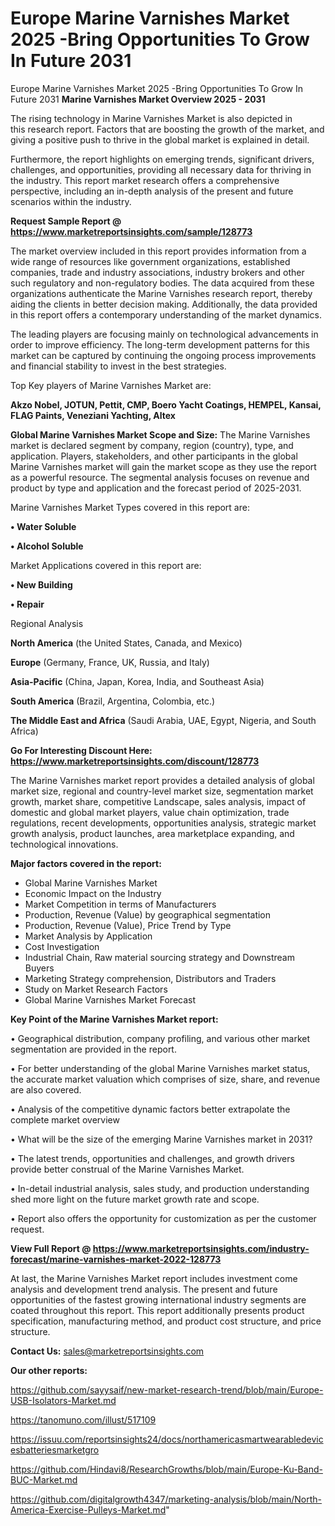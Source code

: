 # Europe Marine Varnishes Market 2025 -Bring Opportunities To Grow In Future 2031
Europe Marine Varnishes Market 2025 -Bring Opportunities To Grow In Future 2031
<Strong> Marine Varnishes Market Overview 2025 - 2031</strong>

The rising technology in Marine Varnishes Market is also depicted in this research report. Factors that are boosting the growth of the market, and giving a positive push to thrive in the global market is explained in detail.

Furthermore, the report highlights on emerging trends, significant drivers, challenges, and opportunities, providing all necessary data for thriving in the industry. This report market research offers a comprehensive perspective, including an in-depth analysis of the present and future scenarios within the industry.

<strong>Request Sample Report @ <a href=https://www.marketreportsinsights.com/sample/128773>https://www.marketreportsinsights.com/sample/128773</a></strong>

The market overview included in this report provides information from a wide range of resources like government organizations, established companies, trade and industry associations, industry brokers and other such regulatory and non-regulatory bodies. The data acquired from these organizations authenticate the Marine Varnishes research report, thereby aiding the clients in better decision making. Additionally, the data provided in this report offers a contemporary understanding of the market dynamics.

The leading players are focusing mainly on technological advancements in order to improve efficiency. The long-term development patterns for this market can be captured by continuing the ongoing process improvements and financial stability to invest in the best strategies.

Top Key players of Marine Varnishes Market are:

<strong>Akzo Nobel, JOTUN, Pettit, CMP, Boero Yacht Coatings, HEMPEL, Kansai, FLAG Paints, Veneziani Yachting, Altex</strong>

<strong><b>Global Marine Varnishes Market Scope and Size:</b></strong>
The Marine Varnishes market is declared segment by company, region (country), type, and application. Players, stakeholders, and other participants in the global Marine Varnishes market will gain the market scope as they use the report as a powerful resource. The segmental analysis focuses on revenue and product by type and application and the forecast period of 2025-2031.

Marine Varnishes Market Types covered in this report are:

<strong>• Water Soluble

• Alcohol Soluble</strong>

Market Applications covered in this report are:

<strong>• New Building

• Repair</strong> 

Regional Analysis

<strong>North America</strong> (the United States, Canada, and Mexico)

<strong>Europe</strong> (Germany, France, UK, Russia, and Italy)

<strong>Asia-Pacific</strong> (China, Japan, Korea, India, and Southeast Asia)

<strong>South America</strong> (Brazil, Argentina, Colombia, etc.)

<strong>The Middle East and Africa</strong> (Saudi Arabia, UAE, Egypt, Nigeria, and South Africa)

<strong>Go For Interesting Discount Here: <a href=https://www.marketreportsinsights.com/discount/128773>https://www.marketreportsinsights.com/discount/128773</a></strong>

The Marine Varnishes market report provides a detailed analysis of global market size, regional and country-level market size, segmentation market growth, market share, competitive Landscape, sales analysis, impact of domestic and global market players, value chain optimization, trade regulations, recent developments, opportunities analysis, strategic market growth analysis, product launches, area marketplace expanding, and technological innovations.

<strong><b>Major factors covered in the report:</b></strong>
<ul>
  <li>Global Marine Varnishes Market </li>
  <li>Economic Impact on the Industry</li>
  <li>Market Competition in terms of Manufacturers</li>
  <li>Production, Revenue (Value) by geographical segmentation</li>
  <li>Production, Revenue (Value), Price Trend by Type</li>
  <li>Market Analysis by Application</li>
  <li>Cost Investigation</li>
  <li>Industrial Chain, Raw material sourcing strategy and Downstream Buyers</li>
  <li>Marketing Strategy comprehension, Distributors and Traders</li>
  <li>Study on Market Research Factors</li>
  <li>Global Marine Varnishes Market Forecast</li>
</ul>

<strong><b>Key Point of the Marine Varnishes Market report:</b></strong>

• Geographical distribution, company profiling, and various other market segmentation are provided in the report.

• For better understanding of the global Marine Varnishes market status, the accurate market valuation which comprises of size, share, and revenue are also covered.

• Analysis of the competitive dynamic factors better extrapolate the complete market overview

• What will be the size of the emerging Marine Varnishes market in 2031?

• The latest trends, opportunities and challenges, and growth drivers provide better construal of the Marine Varnishes Market.

• In-detail industrial analysis, sales study, and production understanding shed more light on the future market growth rate and scope.

• Report also offers the opportunity for customization as per the customer request.

<strong><b>View Full Report @ <a href=https://www.marketreportsinsights.com/industry-forecast/marine-varnishes-market-2022-128773>https://www.marketreportsinsights.com/industry-forecast/marine-varnishes-market-2022-128773</a></b></strong>


At last, the Marine Varnishes Market report includes investment come analysis and development trend analysis. The present and future opportunities of the fastest growing international industry segments are coated throughout this report. This report additionally presents product specification, manufacturing method, and product cost structure, and price structure.

<strong>Contact Us:</strong>
sales@marketreportsinsights.com

<strong>Our other reports:</strong>

<a href=https://github.com/sayysaif/new-market-research-trend/blob/main/Europe-USB-Isolators-Market.md>https://github.com/sayysaif/new-market-research-trend/blob/main/Europe-USB-Isolators-Market.md</a>

<a href=https://tanomuno.com/illust/517109>https://tanomuno.com/illust/517109</a>

<a href=https://issuu.com/reportsinsights24/docs/northamericasmartwearabledevicesbatteriesmarketgro>https://issuu.com/reportsinsights24/docs/northamericasmartwearabledevicesbatteriesmarketgro</a>

<a href=https://github.com/Hindavi8/ResearchGrowths/blob/main/Europe-Ku-Band-BUC-Market.md>https://github.com/Hindavi8/ResearchGrowths/blob/main/Europe-Ku-Band-BUC-Market.md</a>

<a href=https://github.com/digitalgrowth4347/marketing-analysis/blob/main/North-America-Exercise-Pulleys-Market.md>https://github.com/digitalgrowth4347/marketing-analysis/blob/main/North-America-Exercise-Pulleys-Market.md</a>"
